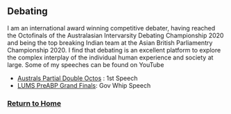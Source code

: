 ## Debating

I am an international award winning competitive debater, having reached the Octofinals of the Australasian Intervarsity Debating Championship 2020 and being the top breaking Indian team at
the Asian British Parliamentry Championship 2020. I find that debating is an excellent platform to explore the complex interplay of the individual human experience and society at large. 
Some of my speeches can be found on YouTube 
- [Australs Partial Double Octos](https://www.youtube.com/watch?v=1xDFOtIxuuU&t=1090s) : 1st Speech 
- [LUMS PreABP Grand Finals](https://www.youtube.com/watch?v=RAjKRMuruQE&t=818s): Gov Whip Speech 

### [Return to Home](index.md)
